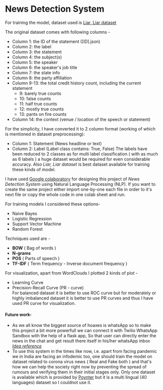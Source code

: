 # **News Detection System** #

For training the model, dataset used is [Liar, Liar dataset](https://www.cs.ucsb.edu/~william/data/liar_dataset.zip)

The original dataset comes with following columns -
- Column 1: the ID of the statement ([ID].json)
- Column 2: the label
- Column 3: the statement
- Column 4: the subject(s)
- Column 5: the speaker
- Column 6: the speaker's job title
- Column 7: the state info
- Column 8: the party affiliation
- Column 9-13: the total credit history count, including the current statement
  - 9: barely true counts
  - 10: false counts
  - 11: half true counts
  - 12: mostly true counts
  - 13: pants on fire counts
- Column 14: the context (venue / location of the speech or statement)

For the simplicity, I have converted it to 2 column format (working of which is mentioned in dataset preprocessing):
- Column 1: Statement (News headline or text)
- Column 2: Label (Label class contains: True, False)
The labels have been reduced to 2 classes as for multi label classification ( with as much as 6 labels ) a huge dataset would be required for even considerable accuracy. Also *Liar, Liar dataset* is best dataset available for training these kinds of model. 


I have used [Google colaboratory](https://colab.research.google.com/) for designing this project of *News Detection System* using Natural Language Processing (NLP). If you want to create the same project either import one-by-one each file in order to it's next file or copy the whole code in one colab sheet and run.


For training models I considered these options-
- Naive Bayes
- Logistic Regression
- Support Vector Machine
- Random Forest


Techniques used are -
- **BOW** ( Bag of words )
- **N-grams**
- **POS** ( Parts of speech )
- **TF-IDF** ( Term frequency - Inverse document frequency )


For visualization, apart from WordClouds I plotted 2 kinds of plot - 
- Learning Curve
- Precision-Recall Curve (PR - curve) <br/>
For balanced dataset it is better to use ROC curve but for moderately or highly imbalanced dataset it is better to use PR curves and thus I have used PR curve for visualization. 


#### Future work- ####
- As we all know the biggest source of hoaxes is whatsApp so to make this project a bit more powerfull we can connect it with Twilio WhatsApp Sandbox with the help of a flask app, So that user can directly enter the news in the chat and get result there itself in his/her whatsApp inbox  [*Idea reference*](https://dzone.com/articles/fake-news-foe-machine-learning-and-twilio) 
- To use this system in the times like now, i.e. apart from facing pandemic we in India are facing an infodemic too, one should train the model on dataset related to corona virus news ( Real and Fake both ) and that's how we can help the society right now by preventing the spread of rumours and verifying them in their initial stages only. Only one dataset is available which is provided by [Poynter](https://www.poynter.org/ifcn-covid-19-misinformation/) but it is a multi lingual (40 languages) dataset so I couldnot use it.
